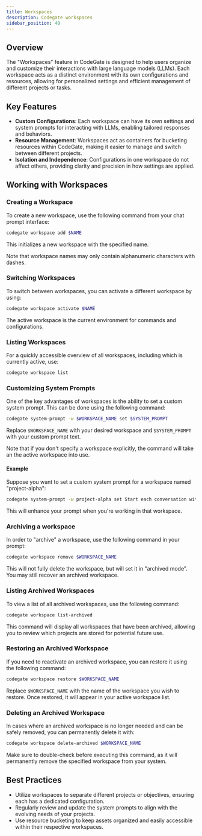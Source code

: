 ```yaml
---
title: Workspaces
description: Codegate workspaces
sidebar_position: 40
---
```


## Overview

The "Workspaces" feature in CodeGate is designed to help users organize and
customize their interactions with large language models (LLMs). Each workspace
acts as a distinct environment with its own configurations and resources,
allowing for personalized settings and efficient management of different
projects or tasks.

## Key Features

- **Custom Configurations**: Each workspace can have its own settings and system
  prompts for interacting with LLMs, enabling tailored responses and behaviors.
- **Resource Management**: Workspaces act as containers for bucketing resources
  within CodeGate, making it easier to manage and switch between different projects.
- **Isolation and Independence**: Configurations in one workspace do not affect
  others, providing clarity and precision in how settings are applied.

## Working with Workspaces

### Creating a Workspace

To create a new workspace, use the following command from your chat prompt interface:

```bash
codegate workspace add $NAME
```

This initializes a new workspace with the specified name.

Note that workspace names may only contain alphanumeric characters with dashes.

### Switching Workspaces

To switch between workspaces, you can activate a different workspace by using:

```bash
codegate workspace activate $NAME
```

The active workspace is the current environment for commands and configurations.

### Listing Workspaces

For a quickly accessible overview of all workspaces, including which is currently
active, use:

```bash
codegate workspace list
```

### Customizing System Prompts

One of the key advantages of workspaces is the ability to set a custom system
prompt. This can be done using the following command:

```bash
codegate system-prompt -w $WORKSPACE_NAME set $SYSTEM_PROMPT
```

Replace `$WORKSPACE_NAME` with your desired workspace and `$SYSTEM_PROMPT` with
your custom prompt text.

Note that if you don't specify a workspace explicitly, the command will take an
the active workspace into use.

#### Example

Suppose you want to set a custom system prompt for a workspace named "project-alpha":

```bash
codegate system-prompt -w project-alpha set Start each conversation with "Welcome to Project Alpha Assistant. How can I help today?"
```

This will enhance your prompt when you're working in that workspace.

### Archiving a workspace

In order to "archive" a workspace, use the following command in your prompt:

```bash
codegate workspace remove $WORKSPACE_NAME
```

This will not fully delete the workspace, but will set it in "archived mode". You
may still recover an archived workspace.

### Listing Archived Workspaces

To view a list of all archived workspaces, use the following command:

```bash
codegate workspace list-archived
```

This command will display all workspaces that have been archived, allowing you
to review which projects are stored for potential future use.

### Restoring an Archived Workspace

If you need to reactivate an archived workspace, you can restore it using the
following command:

```bash
codegate workspace restore $WORKSPACE_NAME
```

Replace `$WORKSPACE_NAME` with the name of the workspace you wish to restore.
Once restored, it will appear in your active workspace list.

### Deleting an Archived Workspace

In cases where an archived workspace is no longer needed and can be safely removed,
you can permanently delete it with:

```bash
codegate workspace delete-archived $WORKSPACE_NAME
```

Make sure to double-check before executing this command, as it will permanently
remove the specified workspace from your system.

## Best Practices

- Utilize workspaces to separate different projects or objectives, ensuring each
  has a dedicated configuration.
- Regularly review and update the system prompts to align with the evolving needs
  of your projects.
- Use resource bucketing to keep assets organized and easily accessible within
  their respective workspaces.
